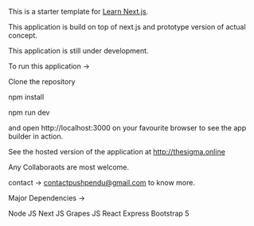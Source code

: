 This is a starter template for [Learn Next.js](https://nextjs.org/learn).

This application is build on top of next.js and prototype version of actual concept.

This application is still under development.

To run this application -> 

Clone the repository 

npm install 

npm run dev

and open http://localhost:3000 on your favourite browser to see the app builder in action.

See the hosted version of the application at http://thesigma.online 


Any Collaboraots are most welcome.

contact -> contactpushpendu@gmail.com to know more.

Major Dependencies -> 

Node JS 
Next JS 
Grapes JS 
React 
Express 
Bootstrap 5

